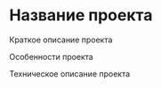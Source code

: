 <!DOCTYPE html>
<html>
<head>
</head>
<body>
<h1><strong>Название проекта</strong></h1>
<p>Краткое описание проекта</p>
<p>Особенности проекта</p>
<p>Техническое описание проекта</p>
</body>
</html>

